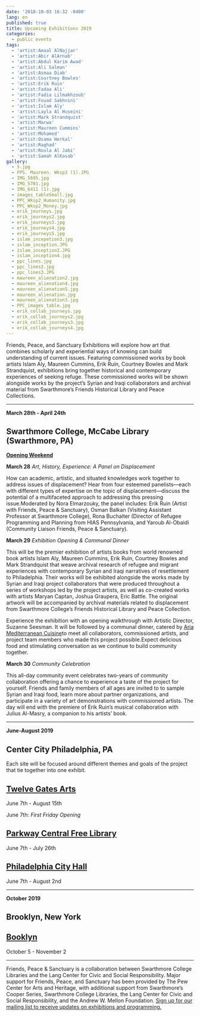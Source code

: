 ```yaml
---
date: '2018-10-03 16:32 -0400'
lang: en
published: true
title: Upcoming Exhibitions 2019
categories:
  - public events
tags:
  - 'artist:Amaal AlNajjar'
  - 'artist:Abir AlArnab'
  - 'artist:Abdul Karim Awad'
  - 'artist:Ali Salman'
  - 'artist:Asmaa Diab'
  - 'artist:Courtney Bowles'
  - 'artist:Erik Ruin'
  - 'artist:Fadaa Ali'
  - 'artist:Fadia Lilmakhzoub'
  - 'artist:Fouad Sakhnini'
  - 'artist:Islam Aly'
  - 'artist:Layla Al Huseini'
  - 'artist:Mark Strandquist'
  - 'artist:Marwa'
  - 'artist:Maureen Cummins'
  - 'artist:Mohamed'
  - 'artist:Osama Herkal'
  - 'artist:Raghad'
  - 'artist:Roula Al Jabi'
  - 'artist:Samah AlKasab'
gallery:
  - 5.jpg
  - FPS. Maureen. Wksp3 (1).JPG
  - IMG_5695.jpg
  - IMG_5701.jpg
  - IMG_6411 (1).jpg
  - images_tableSmall.jpg
  - PPC_Wksp2_Humanity.jpg
  - PPC_Wksp2_Money.jpg
  - erik_journeys.jpg
  - erik_journeys2.jpg
  - erik_journeys3.jpg
  - erik_journeys4.jpg
  - erik_journeys5.jpg
  - islam_incepetion3.jpg
  - islam_inception.JPG
  - islam_inception2.JPG
  - islam_inception4.jpg
  - ppc_lines.jpg
  - ppc_lines2.jpg
  - ppc_lines3.JPG
  - maureen_alienation2.jpg
  - maureen_alienation4.jpg
  - maureen_alienation5.jpg
  - maureen_alienation.jpg
  - maureen_alienation3.jpg
  - PPC_images_table.jpg
  - erik_collab_journeys.jpg
  - erik_collab_journeys2.jpg
  - erik_collab_journeys3.jpg
  - erik_collab_journeys4.jpg
---
```

Friends, Peace, and Sanctuary Exhibitions will explore how art that combines scholarly and experiential ways of knowing can build understanding of current issues. Featuring commissioned works by book artists Islam Aly, Maureen Cummins, Erik Ruin, Courtney Bowles and Mark Strandquist, exhibitions bring together historical and contemporary experiences of seeking refuge. These commissioned works will be shown alongside works by the project’s Syrian and Iraqi collaborators and archival material from Swarthmore’s Friends Historical Library and Peace Collections.

<hr/>

**March 28th - April 24th**

## **Swarthmore College, McCabe Library (Swarthmore, PA)**

**[Opening Weekend](https://www.swarthmore.edu/cooper-series/friends-peace-and-sanctuary)**

**March 28**
_Art, History, Experience: A Panel on Displacement_

How can academic, artistic, and situated knowledges work together to address issues of displacement? Hear from four esteemed panelists—each with different types of expertise on the topic of displacement—discuss the potential of a multifaceted approach to addressing this pressing issue.Moderated by Nora Elmarzouky, the panel includes: Erik Ruin (Artist with Friends, Peace & Sanctuary), Osman Balkan (Visiting Assistant Professor at Swarthmore College), Rona Buchalter (Director of Refugee Programming and Planning from HIAS Pennsylvania, and Yaroub Al-Obaidi (Community Liaison Friends, Peace & Sanctuary).

**March 29**
_Exhibition Opening & Communal Dinner_

This will be the premier exhibition of artists books from world renowned book artists Islam Aly, Maureen Cummins, Erik Ruin, Courtney Bowles and Mark Strandquist that weave archival research of refugee and migrant experiences with contemporary Syrian and Iraqi narratives of resettlement to Philadelphia. Their works will be exhibited alongside the works made by Syrian and Iraqi project collaborators that were produced throughout a series of workshops led by the project artists, as well as co-created works with artists Maryan Captan, Joshua Graupera, Eric Battle. The original artwork will be accompanied by archival materials related to displacement from Swarthmore College’s Friends Historical Library and Peace Collection.

Experience the exhibition with an opening walkthrough with Artistic Director, Suzanne Seesman. It will be followed by a communal dinner, catered by [Aria Mediterranean Cuisine](http://www.aria610.com/)to meet all collaborators, commissioned artists, and project team members who made this project possible.Expect delicious food and stimulating conversation as we continue to build community together.


**March 30**
_Community Celebration_

This all-day community event celebrates two-years of community collaboration offering a chance to experience a taste of the project for yourself. Friends and family members of all ages are invited to to sample Syrian and Iraqi food, learn more about partner organizations, and participate in a variety of art demonstrations with commissioned artists. The day will end with the premiere of Erik Ruin’s musical collaboration with Julius Al-Masry, a companion to his artists’ book.

<hr/>

**June-August 2019**

## **Center City Philadelphia, PA**

Each site will be focused around different themes and goals of the project that tie together into one exhibit.


## **[Twelve Gates Arts](http://www.twelvegatesarts.org/)**

June 7th - August 15th

June 7th: _First Friday Opening_ 



## **[Parkway Central Free Library](http://www.freelibrary.org/)**

June 7th - July 26th




## **[Philadelphia City Hall](http://creativephl.org/exhibitions/)**

June 7th - August 2nd

<hr/>

**October 2019**

## **Brooklyn, New York**

## **[Booklyn](https://booklyn.org/)**

October 5 - November 2



<hr/>

Friends, Peace & Sanctuary is a collaboration between Swarthmore College Libraries and the Lang Center for Civic and Social Responsibility. Major support for Friends, Peace, and Sanctuary has been provided by The Pew Center for Arts and Heritage, with additional support from Swarthmore’s Cooper Series, Swarthmore College Libraries, the Lang Center for Civic and Social Responsibility, and the Andrew W. Mellon Foundation. [Sign up for our mailing list to receive updates on exhibitions and programming.](https://swarthmore.us17.list-manage.com/subscribe?u=9f8984ff586acfa1617f69c6e&id=c599b670ce)
